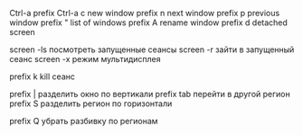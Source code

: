Ctrl-a prefix
Ctrl-a c new window
prefix n next window
prefix p previous window
prefix " list of windows
prefix A rename window
prefix d detached screen

screen -ls посмотреть запущенные сеансы
screen -r зайти в запущенный сеанс
screen -x режим мультидисплея

prefix k kill сеанс

prefix | разделить окно по вертикали
prefix tab перейти в другой регион
prefix S разделить регион по горизонтали

prefix Q убрать разбивку по регионам
